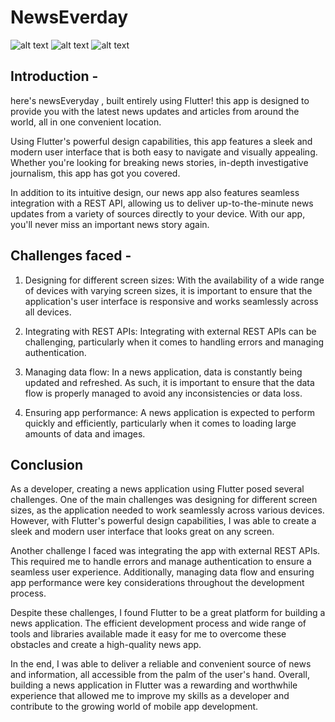 # NewsEverday

![alt text](https://github.com/SunayBhoyar/NewsEveryday/blob/master/!!%20CHECK%20THIS%20FOLDER/mainMock.png?raw=true)
![alt text](https://github.com/SunayBhoyar/NewsEveryday/blob/master/!!%20CHECK%20THIS%20FOLDER/page2.png?raw=true)
![alt text](https://github.com/SunayBhoyar/NewsEveryday/blob/master/!!%20CHECK%20THIS%20FOLDER/page3.png?raw=true)

## Introduction - 
here's newsEveryday , built entirely using Flutter! this app is designed to provide you with the latest news updates and articles from around the world, all in one convenient location.

Using Flutter's powerful design capabilities, this app features a sleek and modern user interface that is both easy to navigate and visually appealing. Whether you're looking for breaking news stories, in-depth investigative journalism, this app has got you covered.

In addition to its intuitive design, our news app also features seamless integration with a REST API, allowing us to deliver up-to-the-minute news updates from a variety of sources directly to your device. With our app, you'll never miss an important news story again.

## Challenges faced - 
1. Designing for different screen sizes: With the availability of a wide range of devices with varying screen sizes, it is important to ensure that the application's user interface is responsive and works seamlessly across all devices.

2. Integrating with REST APIs: Integrating with external REST APIs can be challenging, particularly when it comes to handling errors and managing authentication.

3. Managing data flow: In a news application, data is constantly being updated and refreshed. As such, it is important to ensure that the data flow is properly managed to avoid any inconsistencies or data loss.

4. Ensuring app performance: A news application is expected to perform quickly and efficiently, particularly when it comes to loading large amounts of data and images.

## Conclusion
As a developer, creating a news application using Flutter posed several challenges. One of the main challenges was designing for different screen sizes, as the application needed to work seamlessly across various devices. However, with Flutter's powerful design capabilities, I was able to create a sleek and modern user interface that looks great on any screen.

Another challenge I faced was integrating the app with external REST APIs. This required me to handle errors and manage authentication to ensure a seamless user experience. Additionally, managing data flow and ensuring app performance were key considerations throughout the development process.

Despite these challenges, I found Flutter to be a great platform for building a news application. The efficient development process and wide range of tools and libraries available made it easy for me to overcome these obstacles and create a high-quality news app.

In the end, I was able to deliver a reliable and convenient source of news and information, all accessible from the palm of the user's hand. Overall, building a news application in Flutter was a rewarding and worthwhile experience that allowed me to improve my skills as a developer and contribute to the growing world of mobile app development.
